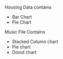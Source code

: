  Housing Data contains
 - Bar Chart
 - Pie Chart

 Music File Contains
 - Stacked Column chart
 - Pie chart
 - Donut chart
